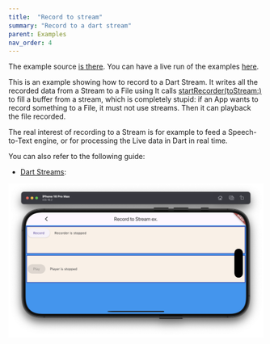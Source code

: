 ```yaml
---
title:  "Record to stream"
summary: "Record to a dart stream"
parent: Examples
nav_order: 4
---
```


The example source [is there](https://github.com/canardoux/flutter_sound/blob/master/example/lib/recordToStream/record_to_stream_example.dart). You can have a live run of the examples [here](/live/index.html).

This is an example showing how to record to a Dart Stream. It writes all the recorded data from a Stream to a File using It calls [startRecorder(toStream:)](/api/recorder/FlutterSoundRecorder/startRecorder.html) to fill a buffer from a stream, which is completely stupid: if an App wants to record something to a File, it must not use streams.
Then it can playback the file recorded.

The real interest of recording to a Stream is for example to feed a
Speech-to-Text engine, or for processing the Live data in Dart in real time.
 
 You can also refer to the following guide: 
 - [Dart Streams](fs-ex_streams.html):

![screen shot](ScreenShots/RecordToStream.png)